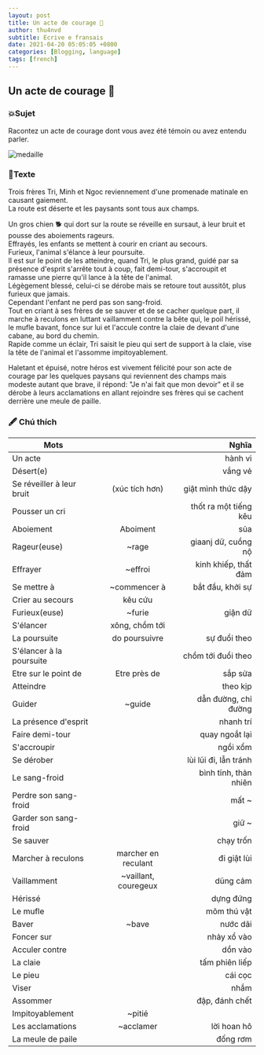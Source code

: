 ```yaml
---
layout: post
title: Un acte de courage 🥇
author: thu4nvd
subtitle: Ecrive e fransais
date: 2021-04-20 05:05:05 +0800
categories: [Blogging, language]
tags: [french]
---
```


## Un acte de courage 🥇

### 💥Sujet

Racontez un acte de courage dont vous avez été témoin ou avez entendu parler.   

![medaille](https://www.le-comptoir-des-medailles.fr/156-thickbox_default/medaille-honneur-pour-acte-de-courage-et-devouement-bronze.jpg)

### 📝Texte

Trois frères Tri, Minh et Ngoc reviennement d'une promenade matinale en causant gaiement.  
La route est déserte et les paysants sont tous aux champs.  

Un gros chien 🐕 qui dort sur la route se réveille en sursaut, à leur bruit et pousse des aboiements rageurs.  
Effrayés, les enfants se mettent à courir en criant au secours.  
Furieux, l'animal s'élance à leur poursuite.  
Il est sur le point de les atteindre, quand Tri, le plus grand, guidé par sa présence d'esprit s'arrête tout à coup, fait demi-tour, s'accroupit et ramasse une pierre qu'il lance à la tête de l'animal.  
Légègement blessé, celui-ci se dérobe mais se retoure tout aussitôt, plus furieux que jamais.  
Cependant l'enfant ne perd pas son sang-froid.  
Tout en criant à ses frères de se sauver et de se cacher quelque part, il marche à reculons en luttant vaillamment contre la bête qui, le poil hérissé, le mufle bavant, fonce sur lui et l'accule contre la claie de devant d'une cabane, au bord du chemin.  
Rapide comme un éclair, Tri saisit le pieu qui sert de support à la claie, vise la tête de l'animal et l'assomme impitoyablement.  

Haletant et épuisé, notre héros est vivement félicité pour son acte de courage par les quelques paysans qui reviennent des champs mais modeste autant que brave, il répond: "Je n'ai fait que mon devoir" et il se dérobe à leurs acclamations en allant rejoindre ses frères qui se cachent derrière une meule de paille.       


### 🖋 Chú thích

Mots          |            | Nghĩa  |
 ------------- |:-------------:| -----:|
Un acte		||hành vi
Désert(e)	||vắng vẻ
Se réveiller à leur bruit |(xúc tích hơn)|giật mình thức dậy
Pousser un cri	|| thốt ra một tiếng kêu
Aboiement	| Aboiment|sủa
Rageur(euse)	|~rage|giaanj dữ, cuồng nộ
Effrayer	|~effroi| kinh khiếp, thất đảm
Se mettre à	|~commencer à|bắt đầu, khởi sự
Crier au secours| kêu cứu
Furieux(euse)	|~furie| giận dữ
S'élancer	|xông, chồm tới
La poursuite	|do poursuivre| sự đuổi theo
S'élancer à la poursuite|| chồm tới đuổi theo
Etre sur le point de | Etre près de| sắp sửa
Atteindre	|| theo kịp
Guider		|~guide| dẫn đường, chỉ đường
La présence d'esprit|| nhanh trí
Faire demi-tour	|| quay ngoắt lại
S'accroupir	|| ngồi xổm
Se dérober	|| lùi lũi đi, lẫn tránh
Le sang-froid	|| bình tĩnh, thản nhiên
Perdre son sang-froid|| mất ~
Garder son sang-froid|| giữ ~
Se sauver	|| chạy trốn
Marcher à reculons|marcher en reculant| đi giật lùi
Vaillamment	|~vaillant, couregeux| dũng cảm
Hérissé		|| dựng đứng
Le mufle	|| mõm thú vật
Baver		|~bave| nước dãi
Foncer sur	|| nhảy xổ vào
Acculer contre	|| dồn vào
La claie	|| tấm phiên liếp
Le pieu		|| cái cọc
Viser		|| nhắm
Assommer	|| đập, đánh chết
Impitoyablement|~pitié|| không thương hại
Les acclamations|~acclamer| lời hoan hô
La meule de paile|| đống rơm
